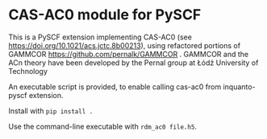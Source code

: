 # CAS-AC0 module for PySCF
This is a PySCF extension implementing CAS-AC0 (see https://doi.org/10.1021/acs.jctc.8b00213), using refactored 
portions of GAMMCOR https://github.com/pernalk/GAMMCOR . GAMMCOR and the ACn theory have been developed by the Pernal 
group at Łódź University of Technology

An executable script is provided, to enable calling cas-ac0 from inquanto-pyscf extension.

Install with `pip install .`

[//]: # (There are 2 tests included, executed with `python pyscf/cas_ac0/accas.py`.)

Use the command-line executable with `rdm_ac0 file.h5`.
